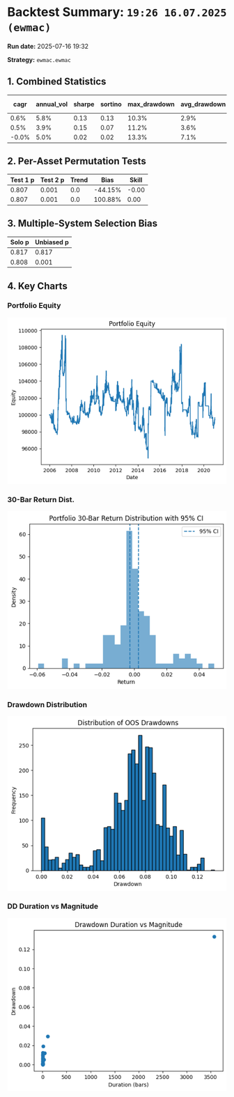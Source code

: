 # Backtest Summary: `19:26 16.07.2025 (ewmac)`

**Run date:** 2025-07-16 19:32

**Strategy:** `ewmac.ewmac`



## 1. Combined Statistics

| cagr | annual_vol | sharpe | sortino | max_drawdown | avg_drawdown | avg_dd_duration | pf | expectancy | win_rate | std_daily | 5th pctile | 95th pctile |
| --- | --- | --- | --- | --- | --- | --- | --- | --- | --- | --- | --- | --- |
| 0.6% | 5.8% | 0.13 | 0.13 | 10.3% | 2.9% | 26.88 | 1.06 | 24.54 | 329.0% | 0.00 | -0.5% | 0.6% |
| 0.5% | 3.9% | 0.15 | 0.07 | 11.2% | 3.6% | 28.06 | 1.34 | 471.20 | 838.7% | 0.00 | -0.1% | 0.2% |
| -0.0% | 5.0% | 0.02 | 0.02 | 13.3% | 7.1% | 166.22 | N/A | 4.45 | 52.1% | 0.00 | N/A | N/A |



## 2. Per-Asset Permutation Tests

| Test 1 p | Test 2 p | Trend | Bias | Skill |
| --- | --- | --- | --- | --- |
| 0.807 | 0.001 | 0.0 | -44.15% | -0.00 |
| 0.807 | 0.001 | 0.0 | 100.88% | 0.00 |



## 3. Multiple-System Selection Bias

| Solo p | Unbiased p |
| --- | --- |
| 0.817 | 0.817 |
| 0.808 | 0.001 |



## 4. Key Charts

### Portfolio Equity

![Portfolio Equity](portfolio/portfolio_equity.png)



### 30-Bar Return Dist.

![30-Bar Return Dist.](portfolio/portfolio_30bar_return_distribution.png)



### Drawdown Distribution

![Drawdown Distribution](portfolio/drawdown_distribution.png)



### DD Duration vs Magnitude

![DD Duration vs Magnitude](portfolio/dd_duration_vs_magnitude.png)

